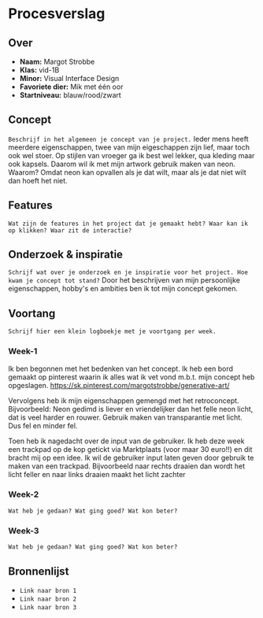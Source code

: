 <!-- Vergeet je niet de comments uit te zetten voordat je begint met typen? 💬 -->

# Procesverslag

## Over
* **Naam:** Margot Strobbe
* **Klas:** vid-1B
* **Minor:** Visual Interface Design
* **Favoriete dier:** Mik met één oor
* **Startniveau:** blauw/rood/zwart

## Concept

`Beschrijf in het algemeen je concept van je project.`
Ieder mens heeft meerdere eigenschappen, twee van mijn eigeschappen zijn lief, maar toch ook wel stoer. Op stijlen van vroeger ga ik best wel lekker, qua kleding maar ook kapsels. Daarom wil ik met mijn artwork gebruik maken van neon. Waarom? Omdat neon kan opvallen als je dat wilt, maar als je dat niet wilt dan hoeft het niet.

## Features

`Wat zijn de features in het project dat je gemaakt hebt? Waar kan ik op klikken? Waar zit de interactie?`

## Onderzoek & inspiratie
`Schrijf wat over je onderzoek en je inspiratie voor het project. Hoe kwam je concept tot stand?`
Door het beschrijven van mijn persoonlijke eigenschappen, hobby's en ambities ben ik tot mijn concept gekomen. 


## Voortang

`Schrijf hier een klein logboekje met je voortgang per week.`

### Week-1
Ik ben begonnen met het bedenken van het concept. Ik heb een bord gemaakt op pinterest waarin ik alles wat ik vet vond m.b.t. mijn concept heb opgeslagen. 
https://sk.pinterest.com/margotstrobbe/generative-art/

Vervolgens heb ik mijn eigenschappen gemengd met het retroconcept.
Bijvoorbeeld: Neon gedimd is liever en vriendelijker dan het felle neon licht, dat is veel harder en rouwer. 
Gebruik maken van transparantie met licht. Dus fel en minder fel. 

Toen heb ik nagedacht over de input van de gebruiker. Ik heb deze week een trackpad op de kop getickt via Marktplaats (voor maar 30 euro!!) en dit bracht mij op een idee. Ik wil de gebruiker input laten geven door gebruik te maken van een trackpad. Bijvoorbeeld naar rechts draaien dan wordt het licht feller en naar links draaien maakt het licht zachter

### Week-2
`Wat heb je gedaan? Wat ging goed? Wat kon beter?`

### Week-3
`Wat heb je gedaan? Wat ging goed? Wat kon beter?`


## Bronnenlijst

* `Link naar bron 1`
* `Link naar bron 2`
* `Link naar bron 3`
